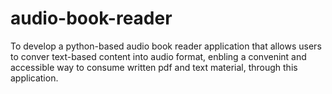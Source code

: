 # audio-book-reader
To develop a python-based audio book reader application that allows users to conver text-based content into audio format, enbling a convenint and accessible way to consume written pdf and text material, through this application.
